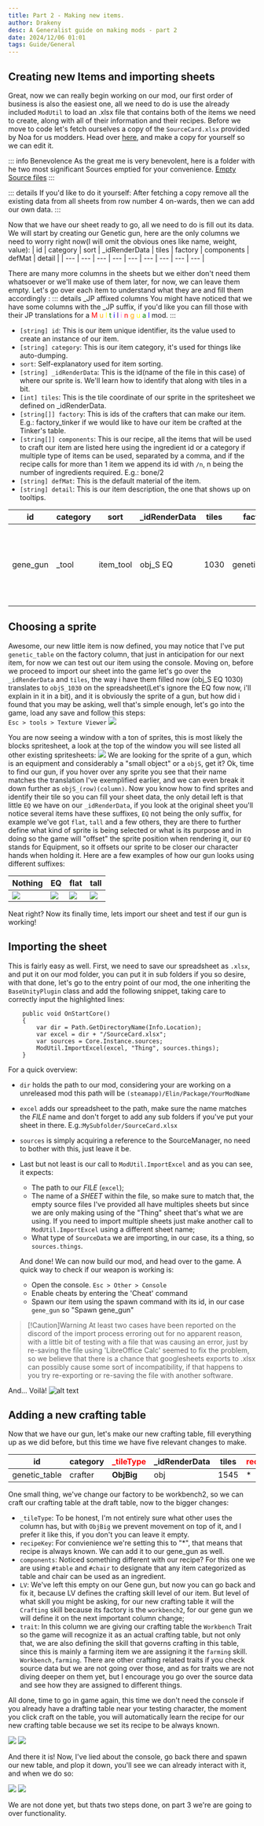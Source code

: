 ```yaml
---
title: Part 2 - Making new items.
author: Drakeny
desc: A Generalist guide on making mods - part 2
date: 2024/12/06 01:01
tags: Guide/General
---
```


## Creating new Items and importing sheets

Great, now we can really begin working on our mod, our first order of business is also the easiest one, all we need to do is use the already included `ModUtil` to load an .xlsx file that contains both of the items we need to create, along with all of their information and their recipes. Before we move to code let's fetch ourselves a copy of the `SourceCard.xlsx` provided by Noa for us modders. Head over [here](https://docs.google.com/spreadsheets/d/175DaEeB-8qU3N4iBTnaal1ZcP5SU6S_Z/edit?gid=75329941#gid=75329941), and make a copy for yourself so we can edit it.

::: info Benevolence
As the great me is very benevolent, here is a folder with he two most significant Sources emptied for your convenience. [Empty Source files](https://drive.google.com/drive/folders/1MKagpBHUsW6EAF586jfd17JuyZwXuFPj?usp=drive_link)
:::

::: details If you'd like to do it yourself:
After fetching a copy remove all the existing data from all sheets from row number 4 on-wards, then we can add our own data.
:::

Now that we have our sheet ready to go, all we need to do is fill out its data. We will start by creating our Genetic gun, here are the only columns we need to worry right now(I will omit the obvious ones like name, weight, value):
| id | category | sort | \_idRenderData | tiles | factory | components | defMat | detail |
| --- | --- | --- | --- | --- | --- | --- | --- | --- |

There are many more columns in the sheets but we either don't need them whatsoever or we'll make use of them later, for now, we can leave them empty. Let's go over each item to understand what they are and fill them accordingly :
::: details \_JP affixed columns
You might have noticed that we have some columns with the \_JP suffix, if you'd like you can fill those with their JP translations for a <span style="color: red;">M</span>
<span style="color: orange;">u</span>
<span style="color: yellow;">l</span>
<span style="color: green;">t</span>
<span style="color: blue;">i</span>
<span style="color: indigo;">l</span>
<span style="color: violet;">i</span>
<span style="color: red;">n</span>
<span style="color: orange;">g</span>
<span style="color: yellow;">u</span>
<span style="color: green;">a</span>
<span style="color: blue;">l</span> mod.
:::

-   `[string] id`: This is our item unique identifier, its the value used to create an instance of our item.
-   `[string] category`: This is our item category, it's used for things like auto-dumping.
-   `sort`: Self-explanatory used for item sorting.
-   `[string] _idRenderData`: This is the id(name of the file in this case) of where our sprite is. We'll learn how to identify that along with tiles in a bit.
-   `[int] tiles`: This is the tile coordinate of our sprite in the spritesheet we defined on \_idRenderData.
-   `[string[]] factory`: This is ids of the crafters that can make our item. E.g.: factory_tinker if we would like to have our item be crafted at the Tinker's table.
-   `[string[]] components`: This is our recipe, all the items that will be used to craft our item are listed here using the ingredient id or a category if multiple type of items can be used, separated by a comma, and if the recipe calls for more than 1 item we append its id with `/n`, n being the number of ingredients required. E.g.: bone/2
-   `[string] defMat`: This is the default material of the item.
-   `[string] detail`: This is our item description, the one that shows up on tooltips.

| id       | category | sort      | \_idRenderData | tiles | factory       | components         | defMat | detail                                                    |
| -------- | -------- | --------- | -------------- | ----- | ------------- | ------------------ | ------ | --------------------------------------------------------- |
| gene_gun | \_tool   | item_tool | obj_S EQ       | 1030  | genetic_table | ingot,glass,seed/5 | iron   | A Disposable gun used to fire extracted genes onto crops. |

## Choosing a sprite

Awesome, our new little item is now defined, you may notice that I've put `genetic_table` on the factory column, that just in anticipation for our next item, for now we can test out our item using the console. Moving on, before we proceed to import our sheet into the game let's go over the `_idRenderData` and `tiles`, the way i have them filled now (obj_S EQ 1030) translates to `objS_1030` on the spreadsheet(Let's ignore the EQ fow now, i'll explain in it in a bit), and it is obviously the sprite of a gun, but how did i found that you may be asking, well that's simple enough, let's go into the game, load any save and follow this steps:
<br> `Esc > tools > Texture Viewer`
![](./assets/textureviewer.png)

You are now seeing a window with a ton of sprites, this is most likely the blocks spritesheet, a look at the top of the window you will see listed all other existing spritesheets:
![](./assets/spritesheets.png)
We are looking for the sprite of a gun, which is an equipment and considerably a "small object" or a `objS`, get it? Ok, time to find our gun, if you hover over any sprite you see that their name matches the translation I've exemplified earlier, and we can even break it down further as `objS_(row)(column)`. Now you know how to find sprites and identify their tile so you can fill your sheet data, the only detail left is that little `EQ` we have on our `_idRenderData`, if you look at the original sheet you'll notice several items have these suffixes, `EQ` not being the only suffix, for example we've got `flat`, `tall` and a few others, they are there to further define what kind of sprite is being selected or what is its purpose and in doing so the game will "offset" the sprite position when rendering it, our `EQ` stands for Equipment, so it offsets our sprite to be closer our character hands when holding it. Here are a few examples of how our gun looks using different suffixes:

| Nothing                      | EQ                         | flat                         | tall                         |
| ---------------------------- | -------------------------- | ---------------------------- | ---------------------------- |
| ![](./assets/offsetnone.png) | ![](./assets/offsetEQ.png) | ![](./assets/offsetflat.png) | ![](./assets/offsettall.png) |

Neat right? Now its finally time, lets import our sheet and test if our gun is working!

## Importing the sheet

This is fairly easy as well. First, we need to save our spreadsheet as `.xlsx`, and put it on our mod folder, you can put it in sub folders if you so desire, with that done, let's go to the entry point of our mod, the one inheriting the `BaseUnityPlugin` class and add the following snippet, taking care to correctly input the highlighted lines:

```cs{4,6}
    public void OnStartCore()
    {
        var dir = Path.GetDirectoryName(Info.Location);
        var excel = dir + "/SourceCard.xlsx";
        var sources = Core.Instance.sources;
        ModUtil.ImportExcel(excel, "Thing", sources.things);
    }
```

For a quick overview:

-   `dir` holds the path to our mod, considering your are working on a unreleased mod this path will be `(steamapp)/Elin/Package/YourModName`
-   `excel` adds our spreadsheet to the path, make sure the name matches the _FILE_ name and don't forget to add any sub folders if you've put your sheet in there. E.g.:`MySubfolder/SourceCard.xlsx`
-   `sources` is simply acquiring a reference to the SourceManager, no need to bother with this, just leave it be.
-   Last but not least is our call to `ModUtil.ImportExcel` and as you can see, it expects:

    -   The path to our _FILE_ (`excel`);
    -   The name of a _SHEET_ within the file, so make sure to match that, the empty source files I've provided all have multiples sheets but since we are only making using of the "Thing" sheet that's what we are using. If you need to import multiple sheets just make another call to `ModUtil.ImportExcel` using a different sheet name;
    -   What type of `SourceData` we are importing, in our case, its a thing, so `sources.things`.

    And done! We can now build our mod, and head over to the game. A quick way to check if our weapon is working is:

    -   Open the console. `Esc > Other > Console`
    -   Enable cheats by entering the 'Cheat' command
    -   Spawn our item using the spawn command with its id, in our case `gene_gun` so "Spawn gene_gun"

> [!Caution]Warning
> At least two cases have been reported on the discord of the import process erroring out for no apparent reason, with a little bit of testing with a file that was causing an error, just by re-saving the file using 'LibreOffice Calc' seemed to fix the problem, so we believe that there is a chance that googlesheets exports to .xlsx can possibly cause some sort of incompatibility, if that happens to you try re-exporting or re-saving the file with another software.

And... Voilà!
![alt text](./assets/console.png)

## Adding a new crafting table

Now that we have our gun, let's make our new crafting table, fill everything up as we did before, but this time we have five relevant changes to make.

| id            | category | <span style="color: red;">\_tileType</span> | \_idRenderData | tiles | <span style="color: red;">recipeKey</span> | <u>factory</u> | <span style="color: red;">components</span> | <span style="color: red;">LV</span> | <span style="color: red;">trait</span> |
| ------------- | -------- | ------------------------------------------- | -------------- | ----- | ------------------------------------------ | -------------- | ------------------------------------------- | ----------------------------------- | -------------------------------------- |
| genetic_table | crafter  | **ObjBig**                                  | obj            | 1545  | \*                                         | **workbench2** | **#table,#chair,bone/2,fertilizer/5**       | **5**                               | **Workbench,farming**                  |

One small thing, we've change our factory to be workbench2, so we can craft our crafting table at the draft table, now to the bigger changes:

-   `_tileType`: To be honest, I'm not entirely sure what other uses the column has, but with `ObjBig` we prevent movement on top of it, and I prefer it like this, if you don't you can leave it empty.
-   `recipeKey`: For convienience we're setting this to "\*", that means that recipe is always known. We can add it to our gene_gun as well.
-   `components`: Noticed something different with our recipe? For this one we are using `#table` and `#chair` to designate that any item categorized as table and chair can be used as an ingredient.
-   `LV`: We've left this empty on our Gene gun, but now you can go back and fix it, because LV defines the crafting skill level of our item. But level of what skill you might be asking, for our new crafting table it will the `Crafting` skill because its factory is the `workbench2`, for our gene gun we will define it on the next important column change;
-   `trait`: In this column we are giving our crafting table the `Workbench` Trait so the game will recognize it as an actual crafting table, but not only that, we are also defining the skill that governs crafting in this table, since this is mainly a farming item we are assigning it the `farming` skill. `Workbench,farming`. There are other crafting related traits if you check source data but we are not going over those, and as for traits we are not diving deeper on them yet, but I encourage you go over the source data and see how they are assigned to different things.

All done, time to go in game again, this time we don't need the console if you already have a drafting table near your testing character, the moment you click craft on the table, you will automatically learn the recipe for our new crafting table because we set its recipe to be always known.

![](./assets/learntable.png) ![](./assets/table.png)

And there it is! Now, I've lied about the console, go back there and spawn our new table, and plop it down, you'll see we can already interact with it, and when we do so:

![](./assets/learngun.png)
![](./assets/gun.png)

We are not done yet, but thats two steps done, on part 3 we're are going to over functionality.
